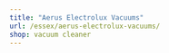 ```yaml
---
title: "Aerus Electrolux Vacuums"
url: /essex/aerus-electrolux-vacuums/
shop: vacuum cleaner
---
```

